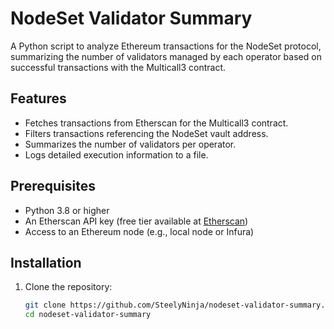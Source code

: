 # NodeSet Validator Summary

A Python script to analyze Ethereum transactions for the NodeSet protocol, summarizing the number of validators managed by each operator based on successful transactions with the Multicall3 contract.

## Features
- Fetches transactions from Etherscan for the Multicall3 contract.
- Filters transactions referencing the NodeSet vault address.
- Summarizes the number of validators per operator.
- Logs detailed execution information to a file.

## Prerequisites
- Python 3.8 or higher
- An Etherscan API key (free tier available at [Etherscan](https://etherscan.io/apis))
- Access to an Ethereum node (e.g., local node or Infura)

## Installation
1. Clone the repository:
   ```bash
   git clone https://github.com/SteelyNinja/nodeset-validator-summary.git
   cd nodeset-validator-summary
